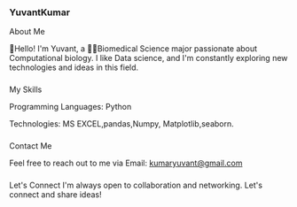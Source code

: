 ### YuvantKumar
About Me

👋Hello! I'm Yuvant, a 👨‍🔬Biomedical Science major passionate about Computational biology. I like Data science, and I'm constantly exploring new technologies and ideas in this field.
###
###
My Skills

Programming Languages: Python 

Technologies: MS EXCEL,pandas,Numpy, Matplotlib,seaborn.  
###
###
Contact Me

Feel free to reach out to me via 
Email: kumaryuvant@gmail.com
###
###
Let's Connect
I'm always open to collaboration and networking. Let's connect and share ideas!
###
<!--
**YuvantKumar/YuvantKumar** is a ✨ _special_ ✨ repository because its `README.md` (this file) appears on your GitHub profile.

Here are some ideas to get you started:

- 🔭 I’m currently working on ...
- 🌱 I’m currently learning ...
- 👯 I’m looking to collaborate on ...
- 🤔 I’m looking for help with ...
- 💬 Ask me about ...
- 📫 How to reach me: ...
- 😄 Pronouns: ...
- ⚡ Fun fact: ...
-->
